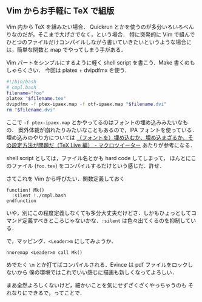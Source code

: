 Vim からお手軽に TeX で組版
--------------------------

Vim 内から TeX を組みたい場合． Quickrun とかを使うのが多分いろいろべんりなのだが，そこまで大げさでなく，という場合．
特に突発的に Vim で組んでひとつのファイルだけコンパイルしながら書いていきたいというような場合には，簡単な関数と map でやってしまう手がある．

Vim パートをシンプルにするように軽く shell script を書こう．Make 書くのもしゃらくさい．
今回は platex + dvipdfmx を使う．


```bash
#!/bin/bash
# cmpl.bash
filename="foo"
platex "$filename.tex"
dvipdfmx -f ptex-ipaex.map -f otf-ipaex.map "$filename.dvi"
rm "$filename.dvi"
```

ここで `-f ptex-ipaex.map` とかやってるのはフォントの埋め込みみたいなもの．
案外体裁が崩れたりみたいなこともあるので，IPA フォントを使っている．
埋め込みのやり方については [（フォントを）埋め込むか、埋め込まざるか、その設定方法が問題だ（TeX Live 編） - マクロツイーター](http://d.hatena.ne.jp/zrbabbler/20130115/1358197826) あたりが参考になる．

shell script としては，ファイル名とかも hard code してしまって，
ほんとにこのファイル (`foo.tex`) をコンパイルするだけという感じだ．許せ．

さてこれを Vim から呼びたい．関数定義しておく

```Vim
function! Mk()
  :silent !./cmpl.bash
endfunction
```

いや，別にこの程度定義しなくても多分大丈夫だけどさ．しかもひょっとしてコマンド定義すべきところじゃないかな．`:silent` は色々出てくるのを抑制している．

で，マッピング．`<Leader>m` にしてみようか．

```Vim
nnoremap <Leader>m call Mk()
```

めでたく `\m` とか打てばコンパイルされる．Evince は pdf ファイルをロックしないから
僕の環境ではこれでいい感じに描画も新しくなってよろしい．

まあ全然よろしくないけど，細かいことを気にせずざくざくやっちゃうのも
それなりにできるで，ってことで．
